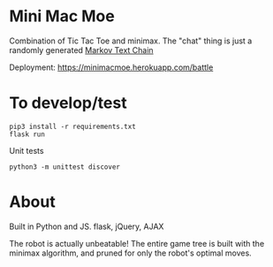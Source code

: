 # Mini Mac Moe
Combination of Tic Tac Toe and minimax. The "chat" thing is just a randomly generated [Markov Text Chain](https://en.wikipedia.org/wiki/Markov_chain)

Deployment:
https://minimacmoe.herokuapp.com/battle

# To develop/test
```
pip3 install -r requirements.txt
flask run
```
Unit tests
```
python3 -m unittest discover
```

# About
Built in Python and JS.
flask, jQuery, AJAX

The robot is actually unbeatable! The entire game tree is built with the minimax algorithm, and pruned for only the robot's optimal moves. 

